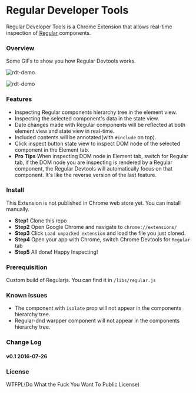 # Regular Developer Tools

Regular Developer Tools is a Chrome Extension that allows real-time inspection of [Regular](http://regularjs.github.io/) components.

### Overview

Some GIFs to show you how Regular Devtools works.


![rdt-demo](http://7oxh2b.com1.z0.glb.clouddn.com/rdt_demo_ss.gif)

![rdt-demo](http://7oxh2b.com1.z0.glb.clouddn.com/rdt_demo_dom_ss.gif)

### Features

+ Inspecting Regular components hierarchy tree in the element view.
+ Inspecting the selected component's data in the state view.
+ Date changes made with Regular components will be reflected at both element view and state view in real-time.
+ Included contents will be annotated(with `#include` on top).
+ Click inspect button state view to inspect DOM node of the selected component in the Element tab.
+ **Pro Tips** When inspecting DOM node in Element tab, switch for Regular tab, if the DOM node you are inspecting is rendered by a Regular component, the Regular Devtools will automatically focus on that component. It's like the reverse version of the last feature.


### Install

This Extension is not published in Chrome web store yet. You can install manually.

+ **Step1** Clone this repo 
+ **Step2** Open Google Chrome and navigate to `chrome://extensions/`  
+ **Step3** Click `Load unpacked extension` and load the file you just cloned.  
+ **Step4** Open your app with Chrome, switch Chrome Devtools for `Regular`  tab  
+ **Step5** All done! Happy Inspecting!

### Prerequisition

Custom build of Regularjs. You can find it in `/libs/regular.js`


### Known Issues

+ The component with `isolate` prop will not appear in the components hierarchy tree.
+ Regular-dnd warpper component will not appear in the components hierarchy tree.

### Change Log

#### v0.1 2016-07-26


### License

WTFPL(Do What the Fuck You Want To Public License)

